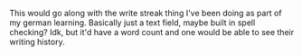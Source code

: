 This would go along with the write streak thing I've been doing as part of my german learning. Basically just a text field, maybe built in spell checking? Idk, but it'd have a word count and one would be able to see their writing history.
